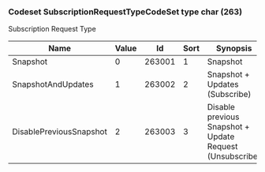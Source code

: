 ### Codeset SubscriptionRequestTypeCodeSet type char (263)

Subscription Request Type

| Name                    | Value | Id     | Sort | Synopsis                                                 |
|-------------------------|-------|--------|------|----------------------------------------------------------|
| Snapshot                | 0     | 263001 | 1    | Snapshot                                                 |
| SnapshotAndUpdates      | 1     | 263002 | 2    | Snapshot + Updates (Subscribe)                           |
| DisablePreviousSnapshot | 2     | 263003 | 3    | Disable previous Snapshot + Update Request (Unsubscribe) |

